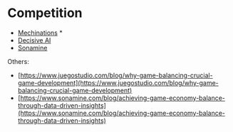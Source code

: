 # Competition

* [Mechinations](https://machinations.io/) \*
* [Decisive AI](https://www.decisive.ai/)
* [Sonamine](https://www.sonamine.com/)



Others:

* [https://www.juegostudio.com/blog/why-game-balancing-crucial-game-development](https://www.juegostudio.com/blog/why-game-balancing-crucial-game-development)
* [https://www.sonamine.com/blog/achieving-game-economy-balance-through-data-driven-insights](https://www.sonamine.com/blog/achieving-game-economy-balance-through-data-driven-insights)
